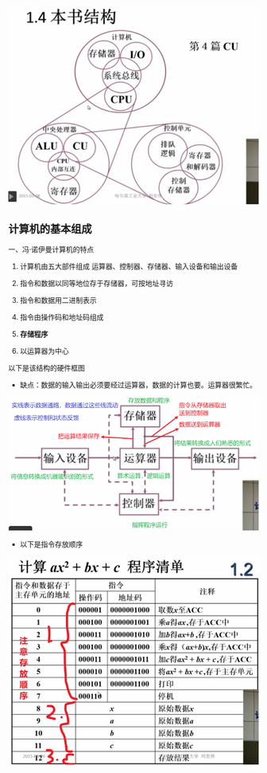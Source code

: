 

![看不到图片是科学问题](https://raw.githubusercontent.com/yiyah/Picture_Material/master/20200831223049.png)

## 计算机的基本组成

一、冯·诺伊曼计算机的特点

1. 计算机由五大部件组成
    运算器、控制器、存储器、输入设备和输出设备

2. 指令和数据以同等地位存于存储器，可按地址寻访
3. 指令和数据用二进制表示
4. 指令由操作码和地址码组成
5. **存储程序**
6. 以运算器为中心

以下是该结构的硬件框图

* 缺点：数据的输入输出必须要经过运算器，数据的计算也要。运算器很繁忙。

![看不到图片是科学问题](https://raw.githubusercontent.com/yiyah/Picture_Material/master/20200831225013.png)

* 以下是指令存放顺序

![看不到图片是科学问题](https://raw.githubusercontent.com/yiyah/Picture_Material/master/20200831234657.png)